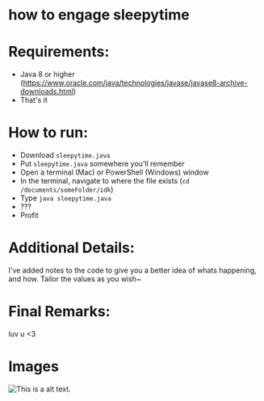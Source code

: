 # how to engage sleepytime

# Requirements:
- Java 8 or higher (https://www.oracle.com/java/technologies/javase/javase8-archive-downloads.html)
- That's it

# How to run:
- Download `sleepytime.java`
- Put `sleepytime.java` somewhere you'll remember
- Open a terminal (Mac) or PowerShell (Windows) window
- In the terminal, navigate to where the file exists (`cd /documents/someFolder/idk`)
- Type `java sleepytime.java`
- ???
- Profit

# Additional Details:
I've added notes to the code to give you a better idea of whats happening, and how. Tailor the values as you wish~

# Final Remarks:
luv u <3

# Images

![This is a alt text.](/image/sample.png "This is a sample image.")
